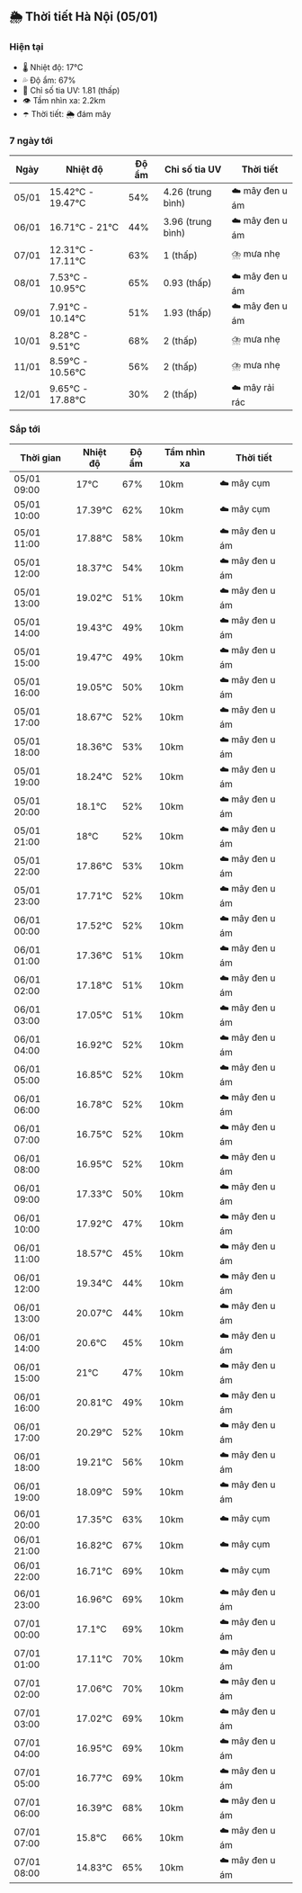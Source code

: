 ## 🌦️ Thời tiết Hà Nội (05/01)

### Hiện tại

- 🌡️ Nhiệt độ: 17℃
- 💦 Độ ẩm: 67%
- 🌟 Chỉ số tia UV: 1.81 (thấp)
- 👁️ Tầm nhìn xa: 2.2km
- ☂️ Thời tiết: 🌦️ đám mây

### 7 ngày tới

| Ngày | Nhiệt độ | Độ ẩm | Chỉ số tia UV | Thời tiết |
| --- | --- | --- | --- | --- |
| 05/01 | 15.42℃ - 19.47℃ | 54% | 4.26 (trung bình) | ☁️ mây đen u ám |
| 06/01 | 16.71℃ - 21℃ | 44% | 3.96 (trung bình) | ☁️ mây đen u ám |
| 07/01 | 12.31℃ - 17.11℃ | 63% | 1 (thấp) | ⛈️ mưa nhẹ |
| 08/01 | 7.53℃ - 10.95℃ | 65% | 0.93 (thấp) | ☁️ mây đen u ám |
| 09/01 | 7.91℃ - 10.14℃ | 51% | 1.93 (thấp) | ☁️ mây đen u ám |
| 10/01 | 8.28℃ - 9.51℃ | 68% | 2 (thấp) | ⛈️ mưa nhẹ |
| 11/01 | 8.59℃ - 10.56℃ | 56% | 2 (thấp) | ⛈️ mưa nhẹ |
| 12/01 | 9.65℃ - 17.88℃ | 30% | 2 (thấp) | ☁️ mây rải rác |

### Sắp tới

| Thời gian | Nhiệt độ | Độ ẩm | Tầm nhìn xa | Thời tiết |
| --- | --- | --- | --- | --- |
| 05/01 09:00 | 17℃ | 67% | 10km | ☁️ mây cụm |
| 05/01 10:00 | 17.39℃ | 62% | 10km | ☁️ mây cụm |
| 05/01 11:00 | 17.88℃ | 58% | 10km | ☁️ mây đen u ám |
| 05/01 12:00 | 18.37℃ | 54% | 10km | ☁️ mây đen u ám |
| 05/01 13:00 | 19.02℃ | 51% | 10km | ☁️ mây đen u ám |
| 05/01 14:00 | 19.43℃ | 49% | 10km | ☁️ mây đen u ám |
| 05/01 15:00 | 19.47℃ | 49% | 10km | ☁️ mây đen u ám |
| 05/01 16:00 | 19.05℃ | 50% | 10km | ☁️ mây đen u ám |
| 05/01 17:00 | 18.67℃ | 52% | 10km | ☁️ mây đen u ám |
| 05/01 18:00 | 18.36℃ | 53% | 10km | ☁️ mây đen u ám |
| 05/01 19:00 | 18.24℃ | 52% | 10km | ☁️ mây đen u ám |
| 05/01 20:00 | 18.1℃ | 52% | 10km | ☁️ mây đen u ám |
| 05/01 21:00 | 18℃ | 52% | 10km | ☁️ mây đen u ám |
| 05/01 22:00 | 17.86℃ | 53% | 10km | ☁️ mây đen u ám |
| 05/01 23:00 | 17.71℃ | 52% | 10km | ☁️ mây đen u ám |
| 06/01 00:00 | 17.52℃ | 52% | 10km | ☁️ mây đen u ám |
| 06/01 01:00 | 17.36℃ | 51% | 10km | ☁️ mây đen u ám |
| 06/01 02:00 | 17.18℃ | 51% | 10km | ☁️ mây đen u ám |
| 06/01 03:00 | 17.05℃ | 51% | 10km | ☁️ mây đen u ám |
| 06/01 04:00 | 16.92℃ | 52% | 10km | ☁️ mây đen u ám |
| 06/01 05:00 | 16.85℃ | 52% | 10km | ☁️ mây đen u ám |
| 06/01 06:00 | 16.78℃ | 52% | 10km | ☁️ mây đen u ám |
| 06/01 07:00 | 16.75℃ | 52% | 10km | ☁️ mây đen u ám |
| 06/01 08:00 | 16.95℃ | 52% | 10km | ☁️ mây đen u ám |
| 06/01 09:00 | 17.33℃ | 50% | 10km | ☁️ mây đen u ám |
| 06/01 10:00 | 17.92℃ | 47% | 10km | ☁️ mây đen u ám |
| 06/01 11:00 | 18.57℃ | 45% | 10km | ☁️ mây đen u ám |
| 06/01 12:00 | 19.34℃ | 44% | 10km | ☁️ mây đen u ám |
| 06/01 13:00 | 20.07℃ | 44% | 10km | ☁️ mây đen u ám |
| 06/01 14:00 | 20.6℃ | 45% | 10km | ☁️ mây đen u ám |
| 06/01 15:00 | 21℃ | 47% | 10km | ☁️ mây đen u ám |
| 06/01 16:00 | 20.81℃ | 49% | 10km | ☁️ mây đen u ám |
| 06/01 17:00 | 20.29℃ | 52% | 10km | ☁️ mây đen u ám |
| 06/01 18:00 | 19.21℃ | 56% | 10km | ☁️ mây đen u ám |
| 06/01 19:00 | 18.09℃ | 59% | 10km | ☁️ mây đen u ám |
| 06/01 20:00 | 17.35℃ | 63% | 10km | ☁️ mây cụm |
| 06/01 21:00 | 16.82℃ | 67% | 10km | ☁️ mây cụm |
| 06/01 22:00 | 16.71℃ | 69% | 10km | ☁️ mây cụm |
| 06/01 23:00 | 16.96℃ | 69% | 10km | ☁️ mây đen u ám |
| 07/01 00:00 | 17.1℃ | 69% | 10km | ☁️ mây đen u ám |
| 07/01 01:00 | 17.11℃ | 70% | 10km | ☁️ mây đen u ám |
| 07/01 02:00 | 17.06℃ | 70% | 10km | ☁️ mây đen u ám |
| 07/01 03:00 | 17.02℃ | 69% | 10km | ☁️ mây đen u ám |
| 07/01 04:00 | 16.95℃ | 69% | 10km | ☁️ mây đen u ám |
| 07/01 05:00 | 16.77℃ | 69% | 10km | ☁️ mây đen u ám |
| 07/01 06:00 | 16.39℃ | 68% | 10km | ☁️ mây đen u ám |
| 07/01 07:00 | 15.8℃ | 66% | 10km | ☁️ mây đen u ám |
| 07/01 08:00 | 14.83℃ | 65% | 10km | ☁️ mây đen u ám |
